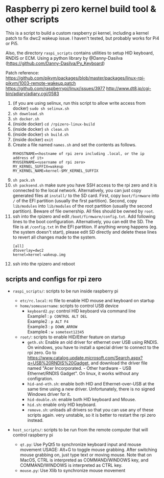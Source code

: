 # Raspberry pi zero kernel build tool & other scripts

This is a script to build a custom raspberry pi kernel, including a kernel patch to fix dwc2 wakeup issue. I haven't tested, but probably works for Pi4 or Pi5.

Also, the directory `raspi_scripts` contains utilities to setup HID keyboard, RNDIS or ECM. Using a python library by @Danny-Dasilva (<https://github.com/Danny-Dasilva/Py_Keyboard>)

Patch reference: <https://github.com/pikvm/packages/blob/master/packages/linux-rpi-pikvm/1003-remote-wakeup.patch> <https://github.com/raspberrypi/linux/issues/3977> <http://www.dt8.jp/cgi-bin/adiary/adiary.cgi/0583>

1. (if you are using selinux, run this script to allow write access from docker) `sudo sh selinux.sh`
1. `sh download.sh`
1. `sh docker.sh`
1. (inside docker) `cd /rpizero-linux-build`
1. (inside docker) `sh clean.sh`
1. (inside docker) `sh build.sh`
1. (inside docker) `exit`
1. Create a file named `names.sh` and set the contents as follows.
   ```
   MYHOSTNAME=<hostname of rpi zero including .local, or the ip address of it>
   MYUSERNAME=<username of rpi zero>
   MY_KERNEL_SUFFIX=wakeup
   MY_KERNEL_NAME=kernel-$MY_KERNEL_SUFFIX
   ```
1. `sh pack.sh`
1. `sh packsend.sh` make sure you have SSH access to the rpi zero and it is connected to the local network.  Alternatively, you can just copy generated files at `install/` to the SD card. First, copy `boot/firmware` into `/` of the EFI partition (usually the first partition). Second, copy `lib/modules` into `lib/modules` of the root partition (usually the second partition). Beware of file ownership. All files should be owned by `root`.
1. ssh into the rpizero and edit `/boot/firmware/config.txt`. Add following lines to the boot configuration. Alternatively, you can edit the SD. The file is at `/config.txt` in the EFI partition. If anything wrong happens (eg. the system doesn't start), please edit SD directly and delete these lines to revert all changes made to the system.
   ```
   [all]
   dtoverlay=dwc2
   kernel=kernel-wakeup.img
   ```
1. ssh into the rpizero and reboot


## scripts and configs for rpi zero

- `raspi_scripts/`: scripts to be run inside raspberry pi
   - `etc/rc.local`: rc file to enable HID mouse and keyboard on startup
   - `home/someusername`: scripts to control USB device
      - `keyboard2.py`: control HID keyboard via command line  
         Example1 : `p CONTROL ALT DEL`  
         Example2 : `p ALT F4`  
         Example3 : `p DOWN_ARROW`  
         Example4 : `w sometext12345`
   - `root/`: scripts to enable HID/Ether feature on startup
      - `geth.sh`: Enable an old driver for ethernet over USB using RNDIS. On windows, you have to install a special driver to connect to the rpi zero. Go to <https://www.catalog.update.microsoft.com/Search.aspx?q=USB%20RNDIS%20Gadget>, and download the driver file named "Acer Incorporated. - Other hardware - USB Ethernet/RNDIS Gadget". On linux, it works without any configration.
      - `hid-and-eth.sh`: enable both HID and Ethernet-over-USB at the same time using a new driver. Unfortunately, there is no signed Windows driver for it.
      - `hid-double.sh`: enable both HID keyboard and Mouse.
      - `hid.sh`: enable only HID keyboard.
      - `remove.sh`: unloads all drivers so that you can use any of these scripts again. very unstable, so it is better to restart the rpi zero instead.

- `host_scripts/`: scripts to be run from the remote computer that will control raspberry pi
  - `qt.py`: Use PyQt5 to synchronize keyboard input and mouse movement
    USAGE: Alt+G to toggle mouse grabbing. After switching mouse grabbing on, just type text or moving mouse. Note that on MacOS, CTRL is interpreted as COMMAND/WINDOWS key, and COMMAND/WINDOWS is interpreted as CTRL key.
  - `mouse.py`: Use Xlib to synchronize mouse movement

